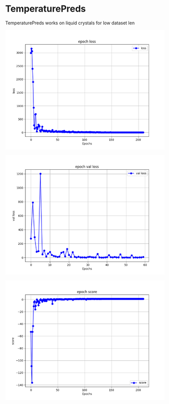# TemperaturePreds
TemperaturePreds works on liquid crystals for low dataset len

![](plots/epoch_loss_graph.png)

![](plots/epoch_val_loss_graph.png)

![](plots/epoch_score_graph.png)


